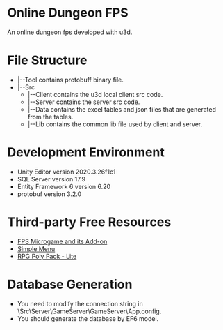 # Online Dungeon FPS
An online dungeon fps developed with u3d.
# File Structure
- |--Tool contains protobuff binary file.
- |--Src
  - |--Client contains the u3d local client src code.
  - |--Server contains the server src code.
  - |--Data contains the excel tables and json files that are generated from the tables.
  - |--Lib contains the common lib file used by client and server.
# Development Environment
- Unity Editor version 2020.3.26f1c1
- SQL Server version 17.9
- Entity Framework 6 version 6.20
- protobuf version 3.2.0
# Third-party Free Resources
- [FPS Microgame and its Add-on]()
- [Simple Menu](https://assetstore.unity.com/packages/tools/gui/simple-menu-154642)
- [RPG Poly Pack - Lite](https://assetstore.unity.com/packages/3d/environments/landscapes/rpg-poly-pack-lite-148410#content)
# Database Generation
- You need to modify the connection string in \Src\Server\GameServer\GameServer\App.config.
- You should generate the database by EF6 model.